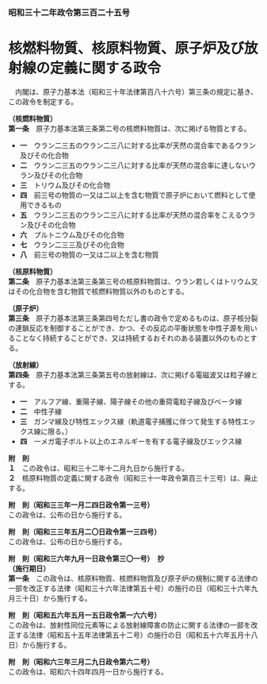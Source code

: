 ### 昭和三十二年政令第三百二十五号  
# 核燃料物質、核原料物質、原子炉及び放射線の定義に関する政令  
　内閣は、原子力基本法（昭和三十年法律第百八十六号）第三条の規定に基き、この政令を制定する。  
  
**（核燃料物質）**  
**第一条**　原子力基本法第三条第二号の核燃料物質は、次に掲げる物質とする。  
* **一**　ウラン二三五のウラン二三八に対する比率が天然の混合率であるウラン及びその化合物  
* **二**　ウラン二三五のウラン二三八に対する比率が天然の混合率に達しないウラン及びその化合物  
* **三**　トリウム及びその化合物  
* **四**　前三号の物質の一又は二以上を含む物質で原子炉において燃料として使用できるもの  
* **五**　ウラン二三五のウラン二三八に対する比率が天然の混合率をこえるウラン及びその化合物  
* **六**　プルトニウム及びその化合物  
* **七**　ウラン二三三及びその化合物  
* **八**　前三号の物質の一又は二以上を含む物質  
  
**（核原料物質）**  
**第二条**　原子力基本法第三条第三号の核原料物質は、ウラン若しくはトリウム又はその化合物を含む物質で核燃料物質以外のものとする。  
  
**（原子炉）**  
**第三条**　原子力基本法第三条第四号ただし書の政令で定めるものは、原子核分裂の連鎖反応を制御することができ、かつ、その反応の平衡状態を中性子源を用いることなく持続することができ、又は持続するおそれのある装置以外のものとする。  
  
**（放射線）**  
**第四条**　原子力基本法第三条第五号の放射線は、次に掲げる電磁波又は粒子線とする。  
* **一**　アルフア線、重陽子線、陽子線その他の重荷電粒子線及びベータ線  
* **二**　中性子線  
* **三**　ガンマ線及び特性エックス線（軌道電子捕獲に伴つて発生する特性エックス線に限る。）  
* **四**　一メガ電子ボルト以上のエネルギーを有する電子線及びエックス線  
  
**附　則**  
**１**　この政令は、昭和三十二年十二月九日から施行する。  
**２**　核原料物質の定義に関する政令（昭和三十一年政令第百三十三号）は、廃止する。  
  
**附　則（昭和三三年一月二四日政令第一三号）**  
この政令は、公布の日から施行する。  
  
**附　則（昭和三三年五月二〇日政令第一三四号）**  
この政令は、公布の日から施行する。  
  
**附　則（昭和三六年九月一日政令第三〇一号）　抄**  
**（施行期日）**  
**第一条**　この政令は、核原料物質、核燃料物質及び原子炉の規制に関する法律の一部を改正する法律（昭和三十六年法律第五十号）の施行の日（昭和三十六年九月三十日）から施行する。  
  
**附　則（昭和五六年五月一五日政令第一六六号）**  
この政令は、放射性同位元素等による放射線障害の防止に関する法律の一部を改正する法律（昭和五十五年法律第五十二号）の施行の日（昭和五十六年五月十八日）から施行する。  
  
**附　則（昭和六三年三月二九日政令第六二号）**  
この政令は、昭和六十四年四月一日から施行する。  
  

